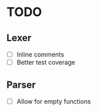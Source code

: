 ﻿# TODO

## Lexer
+ [ ] Inline comments
+ [ ] Better test coverage

## Parser
+ [ ] Allow for empty functions
